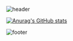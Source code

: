 ![header](https://capsule-render.vercel.app/api?type=wave&color=bdb8ec&height=250&section=header&text=🐰GITJISU💕BTS%20&fontSize=40&fontColor=1d1504&animation=twinkling&)



[![Anurag's GitHub stats](https://github-readme-stats.vercel.app/api?username=gitjisu&show_icons=true&theme=merko)](https://github.com/anuraghazra/github-readme-stats)

![footer](https://capsule-render.vercel.app/api?section=footer&color=bdb8ec)

<!--
**gitjisu/gitjisu** is a ✨ _special_ ✨ repository because its `README.md` (this file) appears on your GitHub profile.

Here are some ideas to get you started:

- 🔭 I’m currently working on ...
- 🌱 I’m currently learning ...
- 👯 I’m looking to collaborate on ...
- 🤔 I’m looking for help with ...
- 💬 Ask me about ...
- 📫 How to reach me: ...
- 😄 Pronouns: ...
- ⚡ Fun fact: ...
-->

